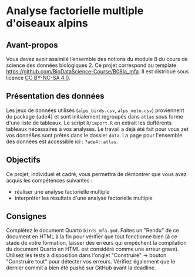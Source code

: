 # Analyse factorielle multiple d'oiseaux alpins

## Avant-propos

Vous devez avoir assimilé l’ensemble des notions du module 8 du cours de science des données biologiques 2. Ce projet correspond au template <https://github.com/BioDataScience-Course/B08Ia_mfa>. Il est distribué sous licence [CC BY-NC-SA 4.0](https://creativecommons.org/licenses/by-nc-sa/4.0/).

## Présentation des données

Les jeux de données utilisés (`alps_birds.csv`, `alps_meto.csv`) proviennent du package {ade4} et sont initialement regroupés dans `atlas` sous forme d'une liste de tableaux. Le script `R/import.R` en extrait les dufférents tableaux nécessaires à vos analyses. Le travail a déjà été fait pour vous zet vos donné&es sont prêtes dans le dossier `data`. La page pour l'ensemble des données est accessible ici : `?ade4::atlas`.

## Objectifs

Ce projet, individuel et cadré, vous permettra de démontrer que vous avez acquis les compétences suivantes :

-   réaliser une analyse factorielle multiple
-   interpréter les résultats d'une analyse factorielle multiple

## Consignes

Complétez le document Quarto `birds_mfa.qmd`. Faites un "Rendu" de ce document en HTML à la fin pour vérifier que tout fonctionne bien (à ce stade de votre formation, laisser des erreurs qui empêchent la compilation du document Quarto en HTML est considéré comme une erreur grave). Utilisez les tests à disposition dans l'onglet "Construire" -\> bouton "Construire tout" pour détecter vos erreurs. Vérifiez également que le dernier commit a bien été pushé sur GitHub avant la deadline.
